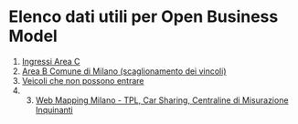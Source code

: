 # Elenco dati utili per Open Business Model

1. [Ingressi Area C](http://dati.comune.milano.it/dataset/ds68_mobilita-ingressi-in-area-c)
2. [Area B Comune di Milano (scaglionamento dei vincoli)](https://www.comune.milano.it/aree-tematiche/mobilita/area-b)
3. [Veicoli che non possono entrare](https://www.comune.milano.it/aree-tematiche/mobilita/area-b/area-b-veicoli-che-non-possono-entrare)
4. 3. [Web Mapping Milano - TPL, Car Sharing, Centraline di Misurazione Inquinanti](https://maps.facegis.com/facegis/maps/92234/milano?preview=true#)
